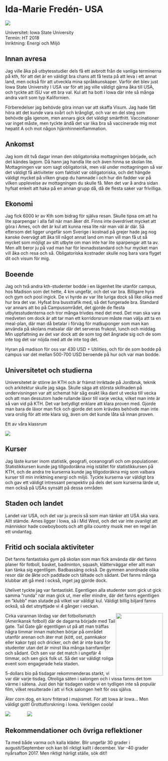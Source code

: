 # Ida-Marie Fredén- USA

<img src="../../media/reseberattelser/ida-marie-freden-iowa.webp" class="rese-top">

Universitet: Iowa State University  
Termin: HT 2018  
Inriktning: Energi och Miljö

## Innan avresa

Jag ville åka på utbytesstudier dels få ett avbrott från de vanliga terminerna på kth, för att det är en väldigt bra chans att få testa på att leva i ett annat land, men också för att utveckla mina språkkunskaper. Varför det blev just Iowa State University I USA var för att jag ville väldigt gärna åka till USA, och tyckte att ISU var ett bra val. Kul att ha bott i Iowa där inte så många andra varit som typ Kalifornien.

Förberedelser jag behövde göra innan var att skaffa Visum. Jag hade fått höra att det kunde vara svårt och krångligt, och var en del steg som behövde gås igenom, men annars gick det väldigt smärtfritt. Vaccinationer var inget måste, men tyckte ändå det var lika bra så vaccinerade mig mot hepatit A och mot någon hjärnhinneinflammation.

## Ankomst

Jag kom dit två dagar innan den obligatoriska mottagningen började, och det kändes lagom. Då hann jag handla lite och även hinna se skolan lite. Mottagningen var som sagt obligatorisk, men väl under mottagningen så var det väldigt få aktiviteter som faktiskt var obligatoriska, och det hängde väldigt mycket på vilken grupp du hamnade i och hur din fadder var på vilken upplevelse av mottagningen du skulle få. Men det var å andra sidan hyfsat enkelt att haka på en annan grupp då, då de flesta saker var frivilliga.

## Ekonomi

Jag fick 6000 kr av Kth som bidrag för själva resan. Skulle tipsa om att ha lite sparpengar i alla fall när man åker dit. Finns inte överdrivet mycket att göra i Ames, och det är kul att kunna resa lite när man väl är där. Så eftersom det ligger ungefär som Sverige i kostnad på grejer hade jag nog kanske övervägt att åka till något annat land om man vill man få ut så mycket som möjligt av sitt utbyte om man inte har lite sparpengar att ta av. Men allt beror ju på vad man har för levnadsstandard och hur mycket man vill åka och resa och så. Obligatoriska kostnader skulle nog bara vara flyget dit och visum för mig.

## Boeende

Jag och två andra kth-studenter bodde i en lägenhet lite utanför campus, hos Madison som det hette, 4 km ungefär, och det var bra. Billigare hyra och gym och pool ingick. De vi hyrde av var lite luriga dock så like olika med hur bra det var. Hyfsat bra busstrafik med, så det fungerade bra. Standard var annars att bo på Campusområdet, det gjorde de flesta utbytesstudenterna och tror många trivdes med det med. Det man ska vara medveten om dock är att tar man ett korridorsrum måste man välja att ta en meal-plan, där man då betalar i förväg för matkuponger som man kan använda på skolans matsalar där det serveras frukost, lunch och middag. Min uppfattning av det var dock att de som tog det ångrade sig och de som inte tog det var nöjda med att de inte tog det.

Hyran på madison för oss var 430 USD + Utilities, och för de som bodde på campus var det mellan 500-700 USD beroende på hur och var man bodde.

## Universitetet och studierna

Universitetet är större än KTH och är främst inriktade på Jordbruk, teknik och arkitektur skulle jag säga. Skulle säga att största skillnaden på undervisningen var att schemat här såg exakt lika dant ut vecka till vecka och att man dessutom hade rullande läxor till varje vecka, vilket man inte är så van vid på KTH. Det var betydligt enklare att klara proven med. Gjorde man bara de läxor man fick och gjorde det som krävdes behövde man inte vara orolig för att inte klara sig, även om det kunde låta så innan proven.

Ett av våra klassrum

<img src="../../media/reseberattelser/ida-marie-freden-klassrum.webp" style="">

## Kurser

Jag läste kurser inom statistik, geografi, oceanografi och om populationer. Statistikkursen kunde jag tillgodoräkna mig istället för statistikkursen på KTH, och de andra tre kurserna kunde jag tillgodoräkna mig som valbara kurser till min inriktning energi och miljö. Tyckte kurserna var väldigt bra och gav ett väldigt intressant perspektiv på dels det som kurserna lärde ut, men också på USAs synsätt på dessa områden

## Staden och landet

Landet var USA, och det var ju precis så som man tänker att USA ska vara. Allt stämde. Ames ligger i Iowa, så i Mid West, och det var inte ovanligt att människor hade cowboyboots och att gilla country musik mer en regel än ett undantag.

## Fritid och sociala aktiviteter

Det fanns fantastiska gym på skolan som man fick använda där det fanns planer för fotboll, basket, badminton, squash, klätterväggar eller allt man kan tänka sig egentligen. Badbassäng också. De gymmen anordnade olika resor där de åkte och paddlade och tältade och sådant. Det fanns många klubbar att gå med i också, inget jag gjorde dock.

Utelivet tyckte jag var fantastiskt. Egentligen alla studenter som gick ut gick samma ”runda” när man gick ut, mer eller mindre, där det fanns egentligen en ”klubb” man slutade på vilket var väldigt kul. Väldigt billig biljard fanns också, så det utnyttjade vi 4 gånger i veckan.

<div style="">
<img src="../../media/reseberattelser/ida-marie-freden-fotboll.webp" style="width:150px; height: 200px; float:right;">
<p style="min-width: 300px;overflow-wrap: break-word;">
Cirka varannan lördag var det fotbollsmatch (Amerikansk fotboll) där de dagarna började med Tail gate. Tail Gate går egentligen ut på att man träffas några timmar innan matchen börjar på området utanför arenan och äter mat (kött, ost, pannkakor eller kakor typ) och dricker, och det är inte bara för studenter utan det är minst lika många barnfamiljer och sådant. Och sen var det match i ungefär 4 timmar, och sen gick folk ut. Så det var väldigt roliga event som engagerade hela staden.
</p>

</div>

5-dollars bio på tisdagar rekommenderas starkt, vi var där varje tisdag. Otroliga säten i salongen och i vissa fanns det tom värme i sätena. Just den här tisdagen valde vi en tydligen inte så populär film, vilket resulterade i att vi fick salongen helt för oss själva.

Äter corn dog, en korv friterad i majssmet. För att Iowa är Iowa... Men väldigt gott!
Grottutforskning i Iowa. Verkligen coola!

<img src="../../media/reseberattelser/ida-marie-freden-corndogs.webp" style="margin-right: 10%;">
<img src="../../media/reseberattelser/ida-marie-freden-gråtta.webp" style="">

## Rekommendationer och övriga reflektioner

Ta med både varma och kalla kläder. Blir ungefär 30 grader i augusti/September och kan bli riktigt kallt i december. Var -40 grader nyårsafton 2017. Men riktigt härligt ställe, sök dit!!
